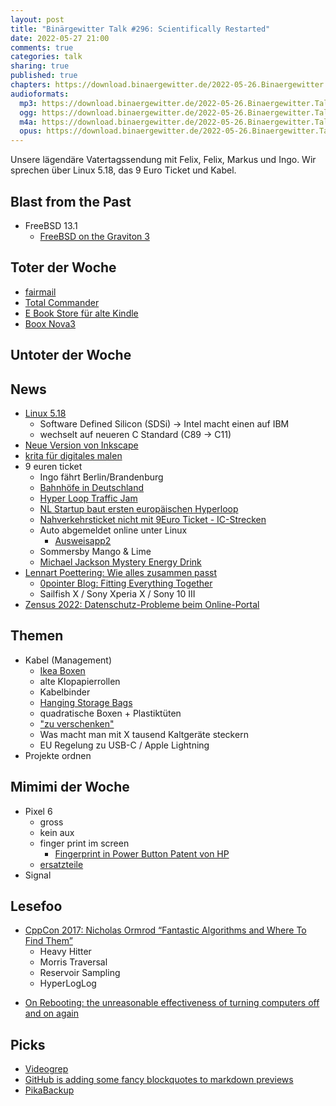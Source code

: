 ```yaml
---
layout: post
title: "Binärgewitter Talk #296: Scientifically Restarted"
date: 2022-05-27 21:00
comments: true
categories: talk
sharing: true
published: true
chapters: https://download.binaergewitter.de/2022-05-26.Binaergewitter.Talk.296.chapters.txt
audioformats:
  mp3: https://download.binaergewitter.de/2022-05-26.Binaergewitter.Talk.296.mp3
  ogg: https://download.binaergewitter.de/2022-05-26.Binaergewitter.Talk.296.ogg
  m4a: https://download.binaergewitter.de/2022-05-26.Binaergewitter.Talk.296.m4a
  opus: https://download.binaergewitter.de/2022-05-26.Binaergewitter.Talk.296.opus
---
```

Unsere lägendäre Vatertagssendung mit Felix, Felix, Markus und Ingo. Wir sprechen über Linux 5.18, das 9 Euro Ticket und Kabel.


## Blast from the Past
- FreeBSD 13.1
  * [FreeBSD on the Graviton 3]( http://www.daemonology.net/blog/2022-05-23-FreeBSD-Graviton-3.html )

## Toter der Woche
- [fairmail](https://linuxnews.de/2022/05/fairemail-wegen-google-restriktionen-eingestellt/ )
- [Total Commander](https://www.androidpolice.com/total-commander-apk-installation-block/)
- [E Book Store für alte Kindle](https://www.heise.de/news/E-Reader-Amazon-schliesst-Store-auf-aelteren-Kindle-Geraeten-7122259.html)
- [Boox Nova3]( https://onyxboox.com/boox_nova3 )

## Untoter der Woche

## News
- [Linux 5.18]( https://kernelnewbies.org/Linux_5.18 )
    * Software Defined Silicon (SDSi) -> Intel macht einen auf IBM
    * wechselt auf neueren C Standard (C89 -> C11)
- [Neue Version von Inkscape]( https://www.linux-magazin.de/news/inkscape-1-2-zahlreiche-nuetzliche-aenderungen-2/ )
- [krita für digitales malen]( https://krita.org )
- 9 euren ticket
  - Ingo fährt Berlin/Brandenburg
  - [Bahnhöfe in Deutschland]( https://map.railway-stations.org/ )
  - [Hyper Loop Traffic Jam]( https://www.indiatimes.com/trending/social-relevance/elon-musk-boring-company-tunnel-traffic-jam-las-vegas-558798.html )
  - [NL Startup baut ersten europäischen Hyperloop]( https://www.ingenieur.de/technik/fachbereiche/verkehr/europas-erster-hyperloop-ist-fertig/ )
  - [Nahverkehrsticket nicht mit 9Euro Ticket - IC-Strecken]( https://www.rnd.de/reise/9-euro-ticket-wann-reisende-auch-mit-dem-ice-fahren-duerfen-HLKPPWVDNVDTDDVWI5PGYTQWJU.html )
  - Auto abgemeldet online unter Linux
      - [Ausweisapp2]( https://www.ausweisapp.bund.de/home/ )
  - Sommersby Mango & Lime
  - [Michael Jackson Mystery Energy Drink]( https://therichtimes.com/worlds-most-expensive-energy-drink-for-50000/ )
- [Lennart Poettering: Wie alles zusammen passt]( https://linuxnews.de/2022/05/lennart-poettering-wie-alles-zusammen-passt/ )
  - [0pointer Blog: Fitting Everything Together]( https://0pointer.net/blog/fitting-everything-together.html )
  - Sailfish X / Sony Xperia X / Sony 10 III
- [Zensus 2022: Datenschutz-Probleme beim Online-Portal]( https://www.heise.de/news/Datenschutz-Probleme-beim-Online-Portal-zum-Zensus-2022-7091744.html )


## Themen

* Kabel (Management)
    * [Ikea Boxen]( https://www.ikea.com/de/de/p/kallax-regal-weiss-80275887/ )
    * alte Klopapierrollen
    * Kabelbinder
    * [Hanging Storage Bags]( https://kk.org/cooltools/organizing-cables-and-other-gear-using-hanging-storage-bags/ )
    * quadratische Boxen + Plastiktüten
    * ["zu verschenken"]( https://preview.redd.it/30fynhahcse31.jpg?width=600&auto=webp&s=5bbffe2eda366e1bb085c3083e0ff76823f5d908 )
    * Was macht man mit X tausend Kaltgeräte steckern
    * EU Regelung zu USB-C / Apple Lightning
* Projekte ordnen

## Mimimi der Woche
- Pixel 6
  * gross
  * kein aux
  * finger print im screen
    - [Fingerprint in Power Button Patent von HP]( https://patents.google.com/patent/US20170147800A1/en )
  * [ersatzteile]( http://blog.binaergewitter.de/2022/05/17/binaergewitter-talk-number-295-masterclass/#isso-2098 )
- Signal


## Lesefoo
- [CppCon 2017: Nicholas Ormrod “Fantastic Algorithms and Where To Find Them”]( https://www.youtube.com/watch?v=YA-nB2wjVcI&list=WL&index=6 )
  * Heavy Hitter
  * Morris Traversal
  * Reservoir Sampling
  * HyperLogLog
* [On Rebooting: the unreasonable effectiveness of turning computers off and on again]( https://lobste.rs/s/neirrb/on_rebooting_unreasonable )

## Picks
- [Videogrep]( https://lav.io/notes/videogrep-tutorial/ )
- [GitHub is adding some fancy blockquotes to markdown previews](https://twitter.com/diegohaz/status/1527642881384759297)
- [PikaBackup]( https://gitlab.gnome.org/World/pika-backup )
